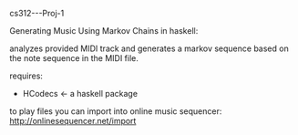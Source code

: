 cs312---Proj-1

Generating Music Using Markov Chains in haskell:

analyzes provided MIDI track and generates a markov
sequence based on the note sequence in the MIDI file.

requires:
- HCodecs <- a haskell package

to play files you can import into online music sequencer:
http://onlinesequencer.net/import
